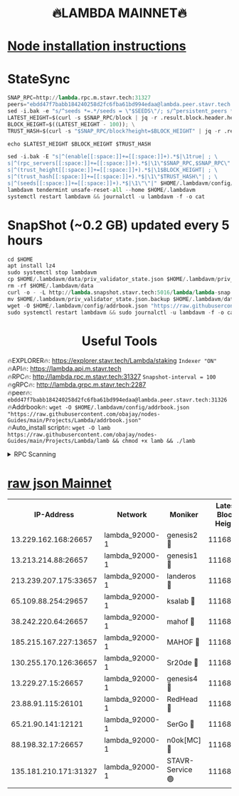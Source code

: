 <h1 align="center"> 🔥LAMBDA MAINNET🔥</h1>


[Node installation instructions](https://github.com/obajay/nodes-Guides/tree/main/Projects/Lambda)
=


# StateSync
```python
SNAP_RPC=http://lambda.rpc.m.stavr.tech:31327
peers="ebdd47f7babb184240258d2fc6fba61bd994edaa@lambda.peer.stavr.tech:31326" 
sed -i.bak -e "s/^seeds *=.*/seeds = \"$SEEDS\"/; s/^persistent_peers *=.*/persistent_peers = \"$PEERS\"/" $HOME/.lambdavm/config/config.toml
LATEST_HEIGHT=$(curl -s $SNAP_RPC/block | jq -r .result.block.header.height); \
BLOCK_HEIGHT=$((LATEST_HEIGHT - 100)); \
TRUST_HASH=$(curl -s "$SNAP_RPC/block?height=$BLOCK_HEIGHT" | jq -r .result.block_id.hash)

echo $LATEST_HEIGHT $BLOCK_HEIGHT $TRUST_HASH

sed -i.bak -E "s|^(enable[[:space:]]+=[[:space:]]+).*$|\1true| ; \
s|^(rpc_servers[[:space:]]+=[[:space:]]+).*$|\1\"$SNAP_RPC,$SNAP_RPC\"| ; \
s|^(trust_height[[:space:]]+=[[:space:]]+).*$|\1$BLOCK_HEIGHT| ; \
s|^(trust_hash[[:space:]]+=[[:space:]]+).*$|\1\"$TRUST_HASH\"| ; \
s|^(seeds[[:space:]]+=[[:space:]]+).*$|\1\"\"|" $HOME/.lambdavm/config/config.toml
lambdavm tendermint unsafe-reset-all --home $HOME/.lambdavm
systemctl restart lambdavm && journalctl -u lambdavm -f -o cat

```
# SnapShot (~0.2 GB) updated every 5 hours
```python
cd $HOME
apt install lz4
sudo systemctl stop lambdavm
cp $HOME/.lambdavm/data/priv_validator_state.json $HOME/.lambdavm/priv_validator_state.json.backup
rm -rf $HOME/.lambdavm/data
curl -o - -L http://lambda.snapshot.stavr.tech:5016/lambda/lambda-snap.tar.lz4 | lz4 -c -d - | tar -x -C $HOME/.lambdavm --strip-components 2
mv $HOME/.lambdavm/priv_validator_state.json.backup $HOME/.lambdavm/data/priv_validator_state.json
wget -O $HOME/.lambdavm/config/addrbook.json "https://raw.githubusercontent.com/obajay/nodes-Guides/main/Projects/Lambda/addrbook.json"
sudo systemctl restart lambdavm && sudo journalctl -u lambdavm -f -o cat
```
 <h1 align="center"> Useful Tools</h1>

🔥EXPLORER🔥:      https://explorer.stavr.tech/Lambda/staking	        `Indexer "ON"` \
🔥API🔥: 			 		 https://lambda.api.m.stavr.tech \
🔥RPC🔥:           http://lambda.rpc.m.stavr.tech:31327	              `Snapshot-interval = 100` \
🔥gRPC🔥:          http://lambda.grpc.m.stavr.tech:2287 \
🔥peer🔥:					 `ebdd47f7babb184240258d2fc6fba61bd994edaa@lambda.peer.stavr.tech:31326` \
🔥Addrbook🔥:    ```wget -O $HOME/.lambdavm/config/addrbook.json "https://raw.githubusercontent.com/obajay/nodes-Guides/main/Projects/Lambda/addrbook.json"``` \
🔥Auto_install script🔥: ```wget -O lamb https://raw.githubusercontent.com/obajay/nodes-Guides/main/Projects/Lambda/lamb && chmod +x lamb && ./lamb```


<details>
<summary>RPC Scanning</summary>

<h2 align="center"> We scan nodes in real time every 4 hours. And we provide the final result of RPC endpoints.
We cannot influence the operation of these nodes in any way. </h2>


```python
If Voting Power is higher than 0 --> then the Node is a validator of the network and may be subject to attack and be a potential threat to the chain.
```
```python
We marked such validators with a red symbol
```

</details>

[raw json Mainnet](https://rpc-check.lambm.stavr.tech/lambm/rpc-lambm-result.json)
=


<table><tr><th>IP-Address</th><th>Network</th><th>Moniker</th><th>Latest Block Height</th><th>Earliest Block Height</th><th>Catching Up</th><th>Tx Index</th><th>Voting Power</th><th>Scan Time</th></tr><tr><td>13.229.162.168:26657</td><td>lambda_92000-1</td><td>genesis2 🔴</td><td>11168629</td><td>1</td><td>False</td><td>on</td><td>16689330</td><td>2024-01-16T20:03:01.443773132UTC</td></tr><tr><td>13.213.214.88:26657</td><td>lambda_92000-1</td><td>genesis1 🔴</td><td>11168631</td><td>1</td><td>False</td><td>on</td><td>107835</td><td>2024-01-16T20:03:06.519531428UTC</td></tr><tr><td>213.239.207.175:33657</td><td>lambda_92000-1</td><td>landeros 🔴</td><td>11168628</td><td>8136001</td><td>False</td><td>off</td><td>1395023</td><td>2024-01-16T20:02:55.379782616UTC</td></tr><tr><td>65.109.88.254:29657</td><td>lambda_92000-1</td><td>ksalab 🔴</td><td>11168632</td><td>8715001</td><td>False</td><td>on</td><td>507955</td><td>2024-01-16T20:03:11.385277760UTC</td></tr><tr><td>38.242.220.64:26657</td><td>lambda_92000-1</td><td>mahof 🔴</td><td>11168626</td><td>10131001</td><td>False</td><td>off</td><td>770350</td><td>2024-01-16T20:02:48.982218447UTC</td></tr><tr><td>185.215.167.227:13657</td><td>lambda_92000-1</td><td>MAHOF 🔴</td><td>11168630</td><td>10134001</td><td>False</td><td>on</td><td>2051510</td><td>2024-01-16T20:03:05.290661257UTC</td></tr><tr><td>130.255.170.126:36657</td><td>lambda_92000-1</td><td>Sr20de 🔴</td><td>11168628</td><td>10715001</td><td>False</td><td>off</td><td>675345</td><td>2024-01-16T20:02:56.103138071UTC</td></tr><tr><td>13.229.27.15:26657</td><td>lambda_92000-1</td><td>genesis4 🔴</td><td>11168630</td><td>11043001</td><td>False</td><td>on</td><td>9763079</td><td>2024-01-16T20:03:04.858403197UTC</td></tr><tr><td>23.88.91.115:26101</td><td>lambda_92000-1</td><td>RedHead 🔴</td><td>11168628</td><td>11068628</td><td>False</td><td>off</td><td>553202</td><td>2024-01-16T20:02:55.678260816UTC</td></tr><tr><td>65.21.90.141:12121</td><td>lambda_92000-1</td><td>SerGo 🔴</td><td>11168633</td><td>11068632</td><td>False</td><td>off</td><td>10611888</td><td>2024-01-16T20:03:11.743632519UTC</td></tr><tr><td>88.198.32.17:26657</td><td>lambda_92000-1</td><td>n0ok[MC] 🔴</td><td>11168633</td><td>11068633</td><td>False</td><td>off</td><td>1578630</td><td>2024-01-16T20:03:14.761200962UTC</td></tr><tr><td>135.181.210.171:31327</td><td>lambda_92000-1</td><td>STAVR-Service 🟢</td><td>11168632</td><td>11167501</td><td>False</td><td>on</td><td>0</td><td>2024-01-16T20:03:11.008632704UTC</td></tr></table>
